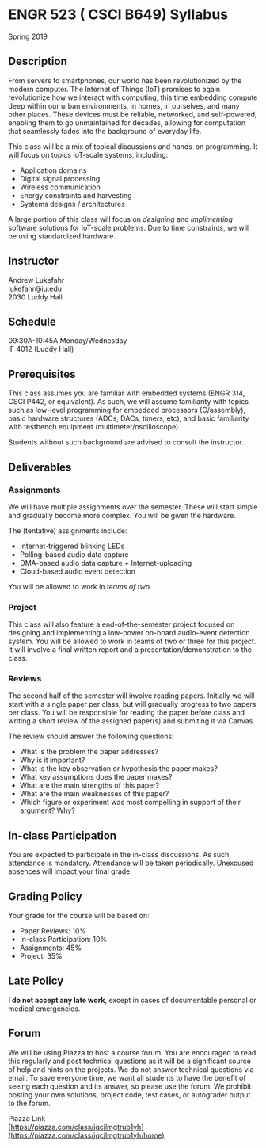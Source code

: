 # ENGR 523 ( CSCI B649) Syllabus

Spring 2019

## Description

From servers to smartphones, our world has been revolutionized by the modern
computer.  The Internet of Things (IoT) promises to again revolutionize how we
interact with computing, this time embedding compute deep within our urban
environments, in homes, in ourselves, and many other places.  These devices
must be reliable, networked, and self-powered, enabling them to go unmaintained
for decades, allowing for computation that seamlessly fades into the background
of everyday life.  

This class will be a mix of topical discussions and hands-on programming.
It will focus on topics IoT-scale systems, including:
* Application domains
* Digital signal processing
* Wireless communication 
* Energy constraints and harvesting
* Systems designs / architectures

A large portion of this class will focus on *designing* and *implimenting*
software solutions for IoT-scale problems.  Due to time constraints, we will be
using standardized hardware. 

## Instructor

Andrew Lukefahr  
lukefahr@iu.edu  
2030 Luddy Hall 

## Schedule
09:30A-10:45A   Monday/Wednesday  
IF 4012 (Luddy Hall)  

## Prerequisites

This class assumes you are familiar with embedded systems (ENGR 314, CSCI P442,
or equivalent).  As such, we will assume familiarity with topics such as
low-level programming for embedded processors (C/assembly), basic hardware
structures (ADCs, DACs, timers, etc), and basic familiarity with testbench
equipment (multimeter/oscilloscope).  

Students without such background are advised to consult the instructor.  


## Deliverables


### Assignments 

We will have multiple assignments over the semester. These will start simple and
gradually become more complex.  You will be given the hardware.  

The (tentative) assignments include: 
 
* Internet-triggered blinking LEDs
* Polling-based audio data capture 
* DMA-based audio data capture + Internet-uploading
* Cloud-based audio event detection 

You will be allowed to work in *teams of two*.

### Project 

This class will also feature a end-of-the-semester project focused on designing
and implementing a low-power on-board audio-event detection system. You will be
allowed to work in teams of two or three for this project.  It will involve a
final written report and a presentation/demonstration to the class. 

### Reviews

The second half of the semester will involve reading papers.  Initially we will
start with a single paper per class, but will gradually progress to two papers
per class.  You will be responsible for reading the paper before class and
writing a short review of the assigned paper(s) and submiting it via Canvas. 

The review should answer the following questions:

* What is the problem the paper addresses? 
* Why is it important?  
* What is the key observation or hypothesis the paper makes?  
* What key assumptions does the paper makes?
* What are the main strengths of this paper?
* What are the main weaknesses of this paper?
* Which figure or experiment was most compelling in support of their argument? Why? 


## In-class Participation

You are expected to participate in the in-class discussions.  As such,
attendance is mandatory.  Attendance will be taken periodically.  Unexcused absences will impact your final grade.

## Grading Policy

Your grade for the course will be based on:

 * Paper Reviews: 10% 
 * In-class Participation: 10%
 * Assignments: 45%
 * Project:  35%

## Late Policy

**I do not accept any late work**, except in cases of documentable personal or
medical emergencies.  


## Forum

We will be using Piazza to host a course forum. You are encouraged to read this regularly and post technical questions as it will be a significant source of help and hints on the projects. We do not answer technical questions via email. To save everyone time, we want all students to have the benefit of seeing each question and its answer, so please use the forum. We prohibit posting your own solutions, project code, test cases, or autograder output to the forum.

Piazza Link   
[https://piazza.com/class/jqcjlmgtrub1yh](https://piazza.com/class/jqcjlmgtrub1yh/home)



